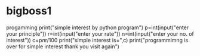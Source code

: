 # bigboss1
progamming 
print("simple interest by python program")
p=int(input("enter your principle"))
r=int(input("enter your rate"))
n=int(input("enter your no. of interest"))
c=p*n*r/100
print("simple interest is=",c)
print("programmimng is over for simple interest thank you visit again")
